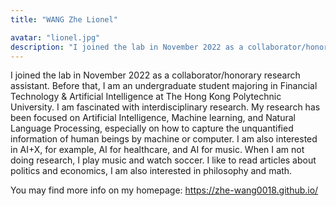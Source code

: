 ```yaml
---
title: "WANG Zhe Lionel"

avatar: "lionel.jpg"
description: "I joined the lab in November 2022 as a collaborator/honorary research assistant. Before that, ..."
---
```


I joined the lab in November 2022 as a collaborator/honorary research assistant. Before that, I am an undergraduate student majoring in Financial Technology & Artificial Intelligence at The Hong Kong Polytechnic University. I am fascinated with interdisciplinary research. My research has been focused on Artificial Intelligence, Machine learning, and Natural Language Processing, especially on how to capture the unquantified information of human beings by machine or computer. I am also interested in AI+X, for example, AI for healthcare, and AI for music. When I am not doing research, I play music and watch soccer. I like to read articles about politics and economics, I am also interested in philosophy and math.

You may find more info on my homepage: https://zhe-wang0018.github.io/
